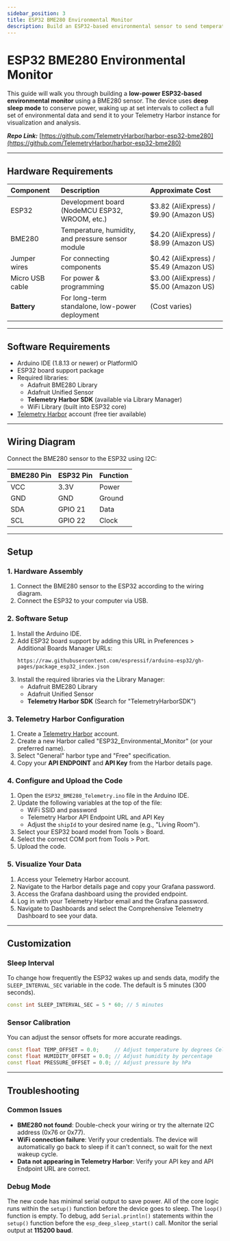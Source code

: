 ```yaml
---
sidebar_position: 3
title: ESP32 BME280 Environmental Monitor
description: Build an ESP32-based environmental sensor to send temperature, humidity, and pressure data to Telemetry Harbor.
---
```


# ESP32 BME280 Environmental Monitor

This guide will walk you through building a **low-power ESP32-based environmental monitor** using a BME280 sensor. The device uses **deep sleep mode** to conserve power, waking up at set intervals to collect a full set of environmental data and send it to your Telemetry Harbor instance for visualization and analysis.

***Repo Link:*** [https://github.com/TelemetryHarbor/harbor-esp32-bme280](https://github.com/TelemetryHarbor/harbor-esp32-bme280)

-----

## Hardware Requirements

| Component | Description | Approximate Cost |
| :--- | :--- | :--- |
| ESP32 | Development board (NodeMCU ESP32, WROOM, etc.) | $3.82 (AliExpress) / $9.90 (Amazon US) |
| BME280 | Temperature, humidity, and pressure sensor module | $4.20 (AliExpress) / $8.99 (Amazon US) |
| Jumper wires | For connecting components | $0.42 (AliExpress) / $5.49 (Amazon US) |
| Micro USB cable | For power & programming | $3.00 (AliExpress) / $5.00 (Amazon US) |
| **Battery** | For long-term standalone, low-power deployment | (Cost varies) |

-----

## Software Requirements

  - Arduino IDE (1.8.13 or newer) or PlatformIO
  - ESP32 board support package
  - Required libraries:
      - Adafruit BME280 Library
      - Adafruit Unified Sensor
      - **Telemetry Harbor SDK** (available via Library Manager)
      - WiFi Library (built into ESP32 core)
  - [Telemetry Harbor](https://telemetryharbor.com) account (free tier available)

-----

## Wiring Diagram

Connect the BME280 sensor to the ESP32 using I2C:

| BME280 Pin | ESP32 Pin | Function |
| :--- | :--- | :--- |
| VCC | 3.3V | Power |
| GND | GND | Ground |
| SDA | GPIO 21 | Data |
| SCL | GPIO 22 | Clock |

-----

## Setup

### 1\. Hardware Assembly

1.  Connect the BME280 sensor to the ESP32 according to the wiring diagram.
2.  Connect the ESP32 to your computer via USB.

### 2\. Software Setup

1.  Install the Arduino IDE.
2.  Add ESP32 board support by adding this URL in Preferences \> Additional Boards Manager URLs:
    ```
    https://raw.githubusercontent.com/espressif/arduino-esp32/gh-pages/package_esp32_index.json
    ```
3.  Install the required libraries via the Library Manager:
      - Adafruit BME280 Library
      - Adafruit Unified Sensor
      - **Telemetry Harbor SDK** (Search for "TelemetryHarborSDK")

### 3\. Telemetry Harbor Configuration

1.  Create a [Telemetry Harbor](https://telemetryharbor.com) account.
2.  Create a new Harbor called "ESP32\_Environmental\_Monitor" (or your preferred name).
3.  Select "General" harbor type and "Free" specification.
4.  Copy your **API ENDPOINT** and **API Key** from the Harbor details page.

### 4\. Configure and Upload the Code

1.  Open the `ESP32_BME280_Telemetry.ino` file in the Arduino IDE.
2.  Update the following variables at the top of the file:
      - WiFi SSID and password
      - Telemetry Harbor API Endpoint URL and API Key
      - Adjust the `shipId` to your desired name (e.g., "Living Room").
3.  Select your ESP32 board model from Tools \> Board.
4.  Select the correct COM port from Tools \> Port.
5.  Upload the code.

### 5\. Visualize Your Data

1.  Access your Telemetry Harbor account.
2.  Navigate to the Harbor details page and copy your Grafana password.
3.  Access the Grafana dashboard using the provided endpoint.
4.  Log in with your Telemetry Harbor email and the Grafana password.
5.  Navigate to Dashboards and select the Comprehensive Telemetry Dashboard to see your data.

-----

## Customization

### Sleep Interval

To change how frequently the ESP32 wakes up and sends data, modify the `SLEEP_INTERVAL_SEC` variable in the code. The default is 5 minutes (300 seconds).

```cpp
const int SLEEP_INTERVAL_SEC = 5 * 60; // 5 minutes
```

### Sensor Calibration

You can adjust the sensor offsets for more accurate readings.

```cpp
const float TEMP_OFFSET = 0.0;     // Adjust temperature by degrees Celsius
const float HUMIDITY_OFFSET = 0.0; // Adjust humidity by percentage
const float PRESSURE_OFFSET = 0.0; // Adjust pressure by hPa
```

-----

## Troubleshooting

### Common Issues

  - **BME280 not found**: Double-check your wiring or try the alternate I2C address (0x76 or 0x77).
  - **WiFi connection failure**: Verify your credentials. The device will automatically go back to sleep if it can't connect, so wait for the next wakeup cycle.
  - **Data not appearing in Telemetry Harbor**: Verify your API key and API Endpoint URL are correct.

### Debug Mode

The new code has minimal serial output to save power. All of the core logic runs within the `setup()` function before the device goes to sleep. The `loop()` function is empty. To debug, add `Serial.println()` statements within the `setup()` function before the `esp_deep_sleep_start()` call. Monitor the serial output at **115200 baud**.

